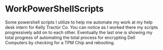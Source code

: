 # WorkPowerShellScripts
Some powershell scripts I utilize to help me automate my work at my help desk intern for Kelly Tractor Co. You can notice as I worked there my scripts progressively add on to each other. Eventually the last one is showing my total progress of automating the total process for encrypting Dell Computers by checking for a TPM Chip and rebooting.
